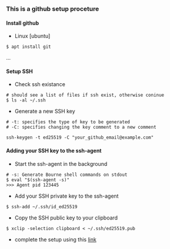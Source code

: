 ### This is a github setup proceture

#### Install github

- Linux [ubuntu]
```
$ apt install git
```
...


#### Setup SSH

- Check ssh existance

```
# should see a list of files if ssh exist, otherwise coninue
$ ls -al ~/.ssh
```

- Generate a new SSH key

```
# -t: specifies the type of key to be generated
# -C: specifies changing the key comment to a new comment

ssh-keygen -t ed25519 -C "your_github_email@example.com"
```

#### Adding your SSH key to the ssh-agent

- Start the ssh-agent in the background
```
# -s: Generate Bourne shell commands on stdout
$ eval "$(ssh-agent -s)"
>>> Agent pid 123445
```

- Add your SSH private key to the ssh-agent
```
$ ssh-add ~/.ssh/id_ed25519
```

- Copy the SSH public key to your clipboard

```
$ xclip -selection clipboard < ~/.ssh/ed25519.pub
```

- complete the setup using this [link](https://docs.github.com/en/free-pro-team@latest/github/authenticating-to-github/adding-a-new-ssh-key-to-your-github-account)
